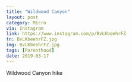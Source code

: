 ```yaml
---
title: "Wildwood Canyon"
layout: post
category: Micro
via: Instagram
link: https://www.instagram.com/p/BvLKbeehrFZ
tn: BvLKbeehrFZ.jpg
img: BvLKbeehrFZ.jpg
tags: [Parenthood]
date: 2019-03-17
---
```

Wildwood Canyon hike